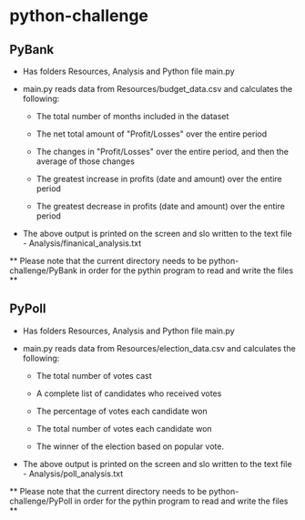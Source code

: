 # python-challenge

## PyBank

* Has folders Resources, Analysis and Python file main.py

* main.py reads data from Resources/budget_data.csv and calculates the following:

    * The total number of months included in the dataset

    * The net total amount of "Profit/Losses" over the entire period

    * The changes in "Profit/Losses" over the entire period, and then the average of those changes

    * The greatest increase in profits (date and amount) over the entire period

    * The greatest decrease in profits (date and amount) over the entire period

* The above output is printed on the screen and slo written to the text file - Analysis/finanical_analysis.txt

** Please note that the current directory needs to be python-challenge/PyBank in order for the pythin program to read and write the files **


## PyPoll

* Has folders Resources, Analysis and Python file main.py

* main.py reads data from Resources/election_data.csv and calculates the following:

    * The total number of votes cast

    * A complete list of candidates who received votes

    * The percentage of votes each candidate won

    * The total number of votes each candidate won

    * The winner of the election based on popular vote.

* The above output is printed on the screen and slo written to the text file - Analysis/poll_analysis.txt

** Please note that the current directory needs to be python-challenge/PyPoll in order for the pythin program to read and write the files **
